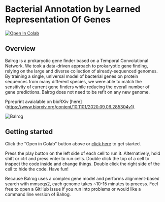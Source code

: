 # Bacterial Annotation by Learned Representation Of Genes

<!-- badges: start -->
[![Open In Colab](https://colab.research.google.com/assets/colab-badge.svg)](https://colab.research.google.com/github/salzberg-lab/Balrog/blob/master/notebooks/Balrog_0.3.1.ipynb)
<!--badges: end -->


## Overview
Balrog is a prokaryotic gene finder based on a Temporal Convolutional Network. We took a data-driven approach to prokaryotic gene finding, relying on the large and diverse collection of already-sequenced genomes. By training a single, universal model of bacterial genes on protein sequences from many different species, we were able to match the sensitivity of current gene finders while reducing the overall number of gene predictions. Balrog does not need to be refit on any new genome.

Ppreprint avaialable on bioRXiv [here] (https://www.biorxiv.org/content/10.1101/2020.09.06.285304v1).

![Balrog](images/balrog.jpg)

## Getting started
Click the "Open in Colab" button above or [click here](https://colab.research.google.com/github/salzberg-lab/Balrog/blob/master/notebooks/Balrog_0.3.1.ipynb) to get started. 

Press the play button on the left side of each cell to run it. Alternatively, hold shift or ctrl and press enter to run cells.
Double click the top of a cell to inspect the code inside and change things. Double click the right side of the cell to hide the code.
Have fun!

Because Balrog uses a complex gene model and performs alignment-based search with mmseqs2, each genome takes ~10-15 minutes to process. Feel free to open a GitHub issue if you run into problems or would like a command line version of Balrog.